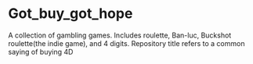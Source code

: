 # Got_buy_got_hope
A collection of gambling games. Includes roulette, Ban-luc, Buckshot roulette(the indie game), and 4 digits.
Repository title refers to a common saying of buying 4D
